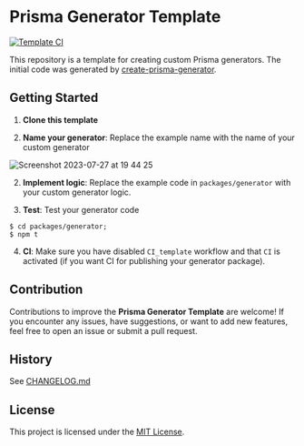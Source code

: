 # Prisma Generator Template

[![Template CI](https://github.com/cloudservice-io/prisma-generator-template/actions/workflows/CI_template.yml/badge.svg)](https://github.com/cloudservice-io/prisma-generator-template/actions/workflows/CI_template.yml)

This repository is a template for creating custom Prisma generators. The initial code was generated by [create-prisma-generator](https://github.com/YassinEldeeb/create-prisma-generator).

## Getting Started

1. **Clone this template**

2. **Name your generator**: Replace the example name with the name of your custom generator

![Screenshot 2023-07-27 at 19 44 25](https://github.com/cloudservice-io/prisma-generator-template/assets/904124/4ce1d57a-373b-44a2-adb4-0e5e5fc032ed)

2. **Implement logic**: Replace the example code in `packages/generator` with your custom generator logic.

3. **Test**: Test your generator code

```
$ cd packages/generator;
$ npm t

```

4. **CI**: Make sure you have disabled `CI_template` workflow and that `CI` is activated (if you want CI for publishing your generator package).

## Contribution

Contributions to improve the **Prisma Generator Template** are welcome! If you encounter any issues, have suggestions, or want to add new features, feel free to open an issue or submit a pull request.

## History

See [CHANGELOG.md](CHANGELOG.md)

## License

This project is licensed under the [MIT License](LICENSE).

